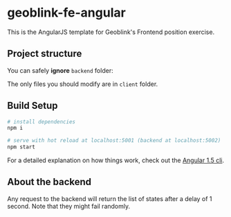 # geoblink-fe-angular

This is the AngularJS template for Geoblink's Frontend position exercise.

## Project structure

You can safely **ignore** `backend` folder:

The only files you should modify are in `client` folder.

## Build Setup

``` bash
# install dependencies
npm i

# serve with hot reload at localhost:5001 (backend at localhost:5002)
npm start
```

For a detailed explanation on how things work, check out the [Angular 1.5 cli](https://github.com/SwiftySpartan/Angular-1.5-cli/).

## About the backend

Any request to the backend will return the list of states after a delay of 1 second.
Note that they might fail randomly.
